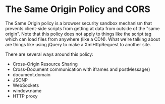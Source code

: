 # The Same Origin Policy and CORS

The Same Origin policy is a browser security sandbox mechanism that prevents client-side scripts from getting at data from outside of the  "same origin". Note that this policy does not apply to things like the script tag which can load files from anywhere (like a CDN). What we're talking about are things like using jQuery to make a XmlHttpRequest to another site.

There are several ways around this policy:
- Cross-Origin Resource Sharing
- Cross-Document communication with iframes and postMessage()
- document.domain
- JSONP
- WebSockets
- window.name
- HTTP proxy
